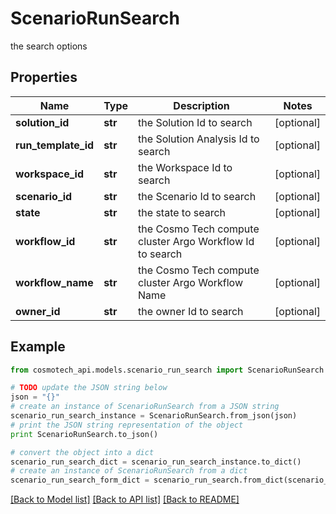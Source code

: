 # ScenarioRunSearch

the search options

## Properties

Name | Type | Description | Notes
------------ | ------------- | ------------- | -------------
**solution_id** | **str** | the Solution Id to search | [optional] 
**run_template_id** | **str** | the Solution Analysis Id to search | [optional] 
**workspace_id** | **str** | the Workspace Id to search | [optional] 
**scenario_id** | **str** | the Scenario Id to search | [optional] 
**state** | **str** | the state to search | [optional] 
**workflow_id** | **str** | the Cosmo Tech compute cluster Argo Workflow Id to search | [optional] 
**workflow_name** | **str** | the Cosmo Tech compute cluster Argo Workflow Name | [optional] 
**owner_id** | **str** | the owner Id to search | [optional] 

## Example

```python
from cosmotech_api.models.scenario_run_search import ScenarioRunSearch

# TODO update the JSON string below
json = "{}"
# create an instance of ScenarioRunSearch from a JSON string
scenario_run_search_instance = ScenarioRunSearch.from_json(json)
# print the JSON string representation of the object
print ScenarioRunSearch.to_json()

# convert the object into a dict
scenario_run_search_dict = scenario_run_search_instance.to_dict()
# create an instance of ScenarioRunSearch from a dict
scenario_run_search_form_dict = scenario_run_search.from_dict(scenario_run_search_dict)
```
[[Back to Model list]](../README.md#documentation-for-models) [[Back to API list]](../README.md#documentation-for-api-endpoints) [[Back to README]](../README.md)


